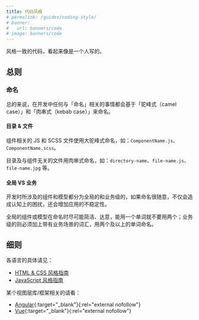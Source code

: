 ```yaml
---
title: 代码风格
# permalink: /guides/coding-style/
# banner:
#   url: banners/code
# image: banners/code
---
```


风格一致的代码，看起来像是一个人写的。

## 总则

### 命名

总的来说，在开发中任何与「命名」相关的事情都会基于「驼峰式（camel case）」和「肉串式（kebab case）」来命名。

#### 目录 & 文件

组件相关的 JS 和 SCSS 文件使用大驼峰式命名，如：`ComponentName.js`、`ComponentName.scss`。

目录及与组件无关的文件用肉串式命名，如：`directory-name`、`file-name.js`、`file-name.jpg` 等。

#### 全局 VS 业务

开发时所涉及的组件和模型都分为全局的和业务级的，如果命名很随意，不仅会造成认知上的困扰，还会增加应用的不稳定性。

全局的组件或模型在命名时尽可能简洁、达意，能用一个单词就不要用两个；业务级的则必须加上带有业务场景的词汇，用两个及以上的单词命名。

## 细则

各语言的具体请见：

- [HTML & CSS 风格指南](/guides/coding-style/html-and-css/)
- [JavaScript 风格指南](/guides/coding-style/javascript/)

某个视图层库/框架相关的请看：

- [Angular](https://angular.io/guide/styleguide){:target="_blank"}{:rel="external nofollow"}
- [Vue](https://vuejs.org/v2/style-guide/){:target="_blank"}{:rel="external nofollow"}
